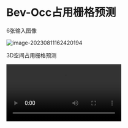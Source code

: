 # Bev-Occ占用栅格预测

6张输入图像

![image-20230811162420194](C:\Users\MJ\Desktop\Perception\img\6-views.png)

3D空间占用栅格预测



<video src="C:\Users\MJ\Desktop\Perception\img\0 2023-08-10 22-25-03.mp4"></video>

